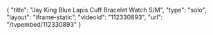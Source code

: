 {
    "title": "Jay King Blue Lapis Cuff Bracelet Watch  S\/M",
    "type": "solo",
    "layout": "iframe-static",
    "videoId": "112330893",
    "url": "\/tvpembed\/112330893"
}